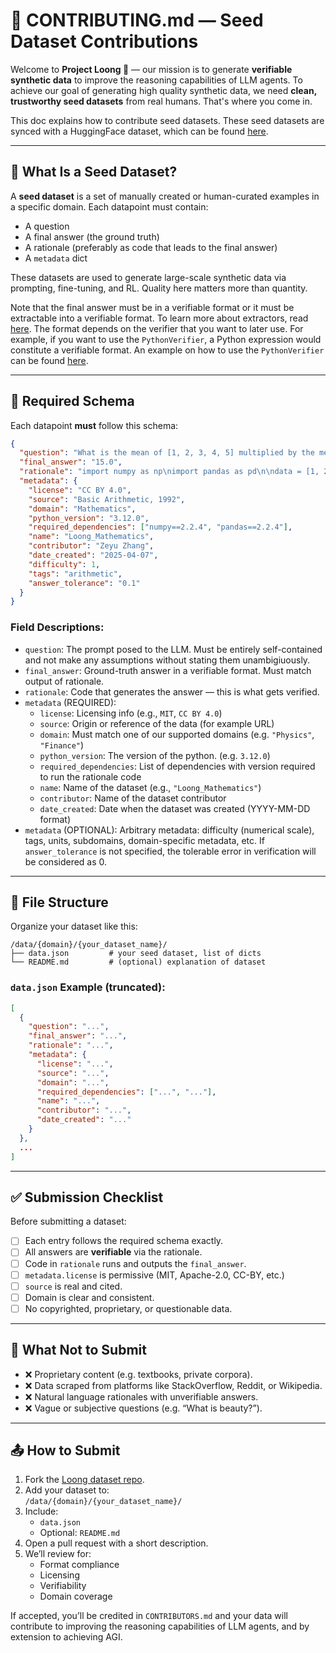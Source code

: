 # 🐉 CONTRIBUTING.md — Seed Dataset Contributions

Welcome to **Project Loong 🐉** — our mission is to generate **verifiable synthetic data** to improve the reasoning capabilities of LLM agents. To achieve our goal of generating high quality synthetic data, we need **clean, trustworthy seed datasets** from real humans. That's where you come in.

This doc explains how to contribute seed datasets. These seed datasets are synced with a HuggingFace dataset, which can be found [here](https://github.com/camel-ai/loong).

---

## 📌 What Is a Seed Dataset?

A **seed dataset** is a set of manually created or human-curated examples in a specific domain. Each datapoint must contain:
- A question
- A final answer (the ground truth)
- A rationale (preferably as code that leads to the final answer)
- A `metadata` dict 

These datasets are used to generate large-scale synthetic data via prompting, fine-tuning, and RL. Quality here matters more than quantity.


Note that the final answer must be in a verifiable format or it must be extractable into a verifiable format. To learn more about extractors, read [here](TODO). The format depends on the verifier that you want to later use. For example, if you want to use the `PythonVerifier`, a Python expression would constitute a verifiable format. An example on how to use the `PythonVerifier` can be found [here](TODO).

---

## 📐 Required Schema

Each datapoint **must** follow this schema:

```json
{
  "question": "What is the mean of [1, 2, 3, 4, 5] multiplied by the median of the same list?",
  "final_answer": "15.0",
  "rationale": "import numpy as np\nimport pandas as pd\n\ndata = [1, 2, 3, 4, 5]\nmean = np.mean(data)\nmedian = pd.Series(data).median()\nresult = mean * median\nprint(result)",
  "metadata": {
    "license": "CC BY 4.0",
    "source": "Basic Arithmetic, 1992",
    "domain": "Mathematics",
    "python_version": "3.12.0",
    "required_dependencies": ["numpy==2.2.4", "pandas==2.2.4"],
    "name": "Loong_Mathematics",
    "contributor": "Zeyu Zhang",
    "date_created": "2025-04-07",
    "difficulty": 1,
    "tags": "arithmetic",
    "answer_tolerance": "0.1"
  }
}
```

### Field Descriptions:

- `question`: The prompt posed to the LLM. Must be entirely self-contained and not make any assumptions without stating them unambigiuously.
- `final_answer`: Ground-truth answer in a verifiable format. Must match output of rationale.
- `rationale`: Code that generates the answer — this is what gets verified.
- `metadata` (REQUIRED):
  - `license`: Licensing info (e.g., `MIT`, `CC BY 4.0`)
  - `source`: Origin or reference of the data (for example URL)
  - `domain`: Must match one of our supported domains (e.g. `"Physics"`, `"Finance"`)
  - `python_version`: The version of the python. (e.g. `3.12.0`)
  - `required_dependencies`: List of dependencies with version required to run the rationale code
  - `name`: Name of the dataset (e.g., `"Loong_Mathematics"`)
  - `contributor`: Name of the dataset contributor
  - `date_created`: Date when the dataset was created (YYYY-MM-DD format)
- `metadata` (OPTIONAL): Arbitrary metadata: difficulty (numerical scale), tags, units, subdomains, domain-specific metadata, etc. If `answer_tolerance` is not specified, the tolerable error in verification will be considered as 0.

---

## 🧾 File Structure

Organize your dataset like this:

```
/data/{domain}/{your_dataset_name}/
├── data.json         # your seed dataset, list of dicts
└── README.md         # (optional) explanation of dataset
```

### `data.json` Example (truncated):

```json
[
  {
    "question": "...",
    "final_answer": "...",
    "rationale": "...",
    "metadata": {
      "license": "...",
      "source": "...",
      "domain": "...",
      "required_dependencies": ["...", "..."],
      "name": "...",
      "contributor": "...",
      "date_created": "..."
    }
  },
  ...
]
```

---

## ✅ Submission Checklist

Before submitting a dataset:

- [ ] Each entry follows the required schema exactly.
- [ ] All answers are **verifiable** via the rationale.
- [ ] Code in `rationale` runs and outputs the `final_answer`.
- [ ] `metadata.license` is permissive (MIT, Apache-2.0, CC-BY, etc.)
- [ ] `source` is real and cited.
- [ ] Domain is clear and consistent.
- [ ] No copyrighted, proprietary, or questionable data.

---

## 🚫 What Not to Submit

- ❌ Proprietary content (e.g. textbooks, private corpora).
- ❌ Data scraped from platforms like StackOverflow, Reddit, or Wikipedia.
- ❌ Natural language rationales with unverifiable answers.
- ❌ Vague or subjective questions (e.g. “What is beauty?”).

---

## 📤 How to Submit

1. Fork the [Loong dataset repo](https://github.com/camel-ai/loong).
2. Add your dataset to:  
   `/data/{domain}/{your_dataset_name}/`
3. Include:
   - `data.json`
   - Optional: `README.md`
4. Open a pull request with a short description.
5. We’ll review for:
   - Format compliance
   - Licensing
   - Verifiability
   - Domain coverage

If accepted, you’ll be credited in `CONTRIBUTORS.md` and your data will contribute to improving the reasoning capabilities of LLM agents, and by extension to achieving AGI.

